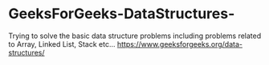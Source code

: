 # GeeksForGeeks-DataStructures-
Trying to solve the basic data structure problems including problems related to Array, Linked List, Stack etc... https://www.geeksforgeeks.org/data-structures/
